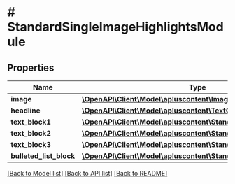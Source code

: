 # # StandardSingleImageHighlightsModule

## Properties

Name | Type | Description | Notes
------------ | ------------- | ------------- | -------------
**image** | [**\OpenAPI\Client\Model\apluscontent\ImageComponent**](ImageComponent.md) |  | [optional]
**headline** | [**\OpenAPI\Client\Model\apluscontent\TextComponent**](TextComponent.md) |  | [optional]
**text_block1** | [**\OpenAPI\Client\Model\apluscontent\StandardTextBlock**](StandardTextBlock.md) |  | [optional]
**text_block2** | [**\OpenAPI\Client\Model\apluscontent\StandardTextBlock**](StandardTextBlock.md) |  | [optional]
**text_block3** | [**\OpenAPI\Client\Model\apluscontent\StandardTextBlock**](StandardTextBlock.md) |  | [optional]
**bulleted_list_block** | [**\OpenAPI\Client\Model\apluscontent\StandardHeaderTextListBlock**](StandardHeaderTextListBlock.md) |  | [optional]

[[Back to Model list]](../../README.md#models) [[Back to API list]](../../README.md#endpoints) [[Back to README]](../../README.md)
